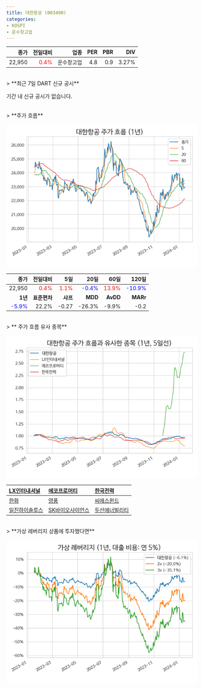 ```yaml
---
title: 대한항공 (003490)
categories:
- KOSPI
- 운수창고업
---
```


|**종가**|**전일대비**|**업종**|**PER**|**PBR**|**DIV**|
|-------:|-----------:|-------:|------:|------:|------:|
|22,950|<span style="color: red">0.4%</span>|운수창고업|4.8|0.9|3.27%|

<!-- more -->

<br>
> **최근 7일 DART 신규 공시<a id="dart"></a>**

기간 내 신규 공시가 없습니다.

<br>
> **주가 흐름<a id="price"></a>**

![003490](/assets/images/stock/003490.png)

|**종가**|**전일대비**|**5일**|**20일**|**60일**|**120일**|
|-------:|-----------:|------:|-------:|-------:|--------:|
| 22,950 | <span style="color: red">0.4%</span> | <span style="color: red">1.1%</span> | <span style="color: blue">-0.4%</span> | <span style="color: red">13.9%</span> | <span style="color: blue">-10.9%</span> |
|**1년**|**표준편차**|**샤프**|**MDD**|**AvDD**|**MARr**|
| <span style="color: blue">-5.9%</span> | 22.2% | -0.27 | -26.3% | -9.9% | -0.2 |

<br>
> ** 주가 흐름 유사 종목<a id="corr"></a>**

![003490](/assets/images/stock/003490_corr.png)

| [LX인터내셔널](/001120/) | [에코프로머티](/450080/) | [한국전력](/015760/) |
|:---------------------------------------|:---------------------------------------|:---------------------------------------|
| [한화](/000880/) | [영풍](/000670/) | [씨에스윈드](/112610/) |
| [일진하이솔루스](/271940/) | [SK바이오사이언스](/302440/) | [두산에너빌리티](/034020/) |

<br>
> **가상 레버리지 상품에 투자했다면<a id="2x"></a>**

![003490](/assets/images/stock/003490_2x.png)

[^corr]: 상관계수를 이용하여 분석하였습니다.